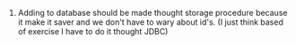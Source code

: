 1) Adding to database should be made thought storage
    procedure because it make it saver and we don't 
    have to wary about id's. (I just think based of
    exercise I have to do it thought JDBC)